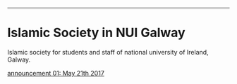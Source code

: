 
---
# Islamic Society in NUI Galway
Islamic society for students and staff of national university of Ireland, Galway.

[announcement 01: May 21th 2017 ](https://isoc-nuig.github.io/announce/anc2017-05-21_01)
